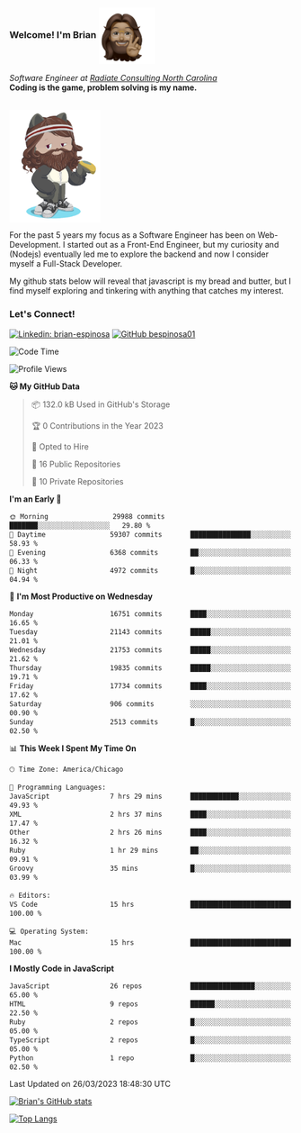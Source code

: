###  Welcome! I'm Brian <img align="center" src="https://github.com/bespinosa01/bespinosa01/blob/main/assets/peace-animoji.png" height="100" /></h2>
<p><em>Software Engineer at <a href="https://www.radiateconsulting.coop/north-carolina-tech-coop">Radiate Consulting North Carolina</a>
 <br/>
<!-- </br>Developer Consultant at <a href="https://codethedream.org/">Code The Dream</a> -->
</em> <b>Coding is the game, problem solving is my name.</b></p>

<br/>


 <img align="center" src="https://github.com/bespinosa01/bespinosa01/blob/main/assets/octo-me.png" height="200" /> 
 <p>
 For the past 5 years my focus as a Software Engineer has been on Web-Development. I started out as a Front-End Engineer, but my curiosity and (Nodejs) eventually led me to explore the backend and now I consider myself a Full-Stack Developer.
</p>
<p>
 My github stats below will reveal that javascript is my bread and butter, but I find myself exploring and tinkering with anything that catches my interest. 
 </p>
 
 
### Let's Connect!

[![Linkedin: brian-espinosa](https://img.shields.io/badge/-brian--espinosa-blue?style=flat-square&logo=Linkedin&logoColor=white&link=https://www.linkedin.com/in/brian-espinosa/)](https://www.linkedin.com/in/brian-espinosa/)
[![GitHub bespinosa01](https://img.shields.io/github/followers/bespinosa01?label=follow&style=social)](https://github.com/bespinosa01)



<!--START_SECTION:waka-->
![Code Time](http://img.shields.io/badge/Code%20Time-1%2C125%20hrs%2013%20mins-blue)

![Profile Views](http://img.shields.io/badge/Profile%20Views-0-blue)

**🐱 My GitHub Data** 

> 📦 132.0 kB Used in GitHub's Storage 
 > 
> 🏆 0 Contributions in the Year 2023
 > 
> 💼 Opted to Hire
 > 
> 📜 16 Public Repositories 
 > 
> 🔑 10 Private Repositories 
 > 
**I'm an Early 🐤** 

```text
🌞 Morning                29988 commits       ███████░░░░░░░░░░░░░░░░░░   29.80 % 
🌆 Daytime                59307 commits       ███████████████░░░░░░░░░░   58.93 % 
🌃 Evening                6368 commits        ██░░░░░░░░░░░░░░░░░░░░░░░   06.33 % 
🌙 Night                  4972 commits        █░░░░░░░░░░░░░░░░░░░░░░░░   04.94 % 
```
📅 **I'm Most Productive on Wednesday** 

```text
Monday                   16751 commits       ████░░░░░░░░░░░░░░░░░░░░░   16.65 % 
Tuesday                  21143 commits       █████░░░░░░░░░░░░░░░░░░░░   21.01 % 
Wednesday                21753 commits       █████░░░░░░░░░░░░░░░░░░░░   21.62 % 
Thursday                 19835 commits       █████░░░░░░░░░░░░░░░░░░░░   19.71 % 
Friday                   17734 commits       ████░░░░░░░░░░░░░░░░░░░░░   17.62 % 
Saturday                 906 commits         ░░░░░░░░░░░░░░░░░░░░░░░░░   00.90 % 
Sunday                   2513 commits        █░░░░░░░░░░░░░░░░░░░░░░░░   02.50 % 
```


📊 **This Week I Spent My Time On** 

```text
🕑︎ Time Zone: America/Chicago

💬 Programming Languages: 
JavaScript               7 hrs 29 mins       ████████████░░░░░░░░░░░░░   49.93 % 
XML                      2 hrs 37 mins       ████░░░░░░░░░░░░░░░░░░░░░   17.47 % 
Other                    2 hrs 26 mins       ████░░░░░░░░░░░░░░░░░░░░░   16.32 % 
Ruby                     1 hr 29 mins        ██░░░░░░░░░░░░░░░░░░░░░░░   09.91 % 
Groovy                   35 mins             █░░░░░░░░░░░░░░░░░░░░░░░░   03.99 % 

🔥 Editors: 
VS Code                  15 hrs              █████████████████████████   100.00 % 

💻 Operating System: 
Mac                      15 hrs              █████████████████████████   100.00 % 
```

**I Mostly Code in JavaScript** 

```text
JavaScript               26 repos            ████████████████░░░░░░░░░   65.00 % 
HTML                     9 repos             ██████░░░░░░░░░░░░░░░░░░░   22.50 % 
Ruby                     2 repos             █░░░░░░░░░░░░░░░░░░░░░░░░   05.00 % 
TypeScript               2 repos             █░░░░░░░░░░░░░░░░░░░░░░░░   05.00 % 
Python                   1 repo              █░░░░░░░░░░░░░░░░░░░░░░░░   02.50 % 
```




 Last Updated on 26/03/2023 18:48:30 UTC
<!--END_SECTION:waka-->


<!--  Github STATS -->
[![Brian's GitHub stats](https://github-readme-stats.vercel.app/api?username=bespinosa01&hide=stars,contribs&count_private=true&show_icons=true)](https://github.com/anuraghazra/github-readme-stats)

[![Top Langs](https://github-readme-stats.vercel.app/api/top-langs/?username=bespinosa01&layout=compact)](https://github.com/anuraghazra/github-readme-stats)



<!--
**bespinosa01/bespinosa01** is a ✨ _special_ ✨ repository because its `README.md` (this file) appears on your GitHub profile.

Here are some ideas to get you started:

- 🔭 I’m currently working on ...
- 🌱 I’m currently learning ...
- 👯 I’m looking to collaborate on ...
- 🤔 I’m looking for help with ...
- 💬 Ask me about ...
- 📫 How to reach me: ...
- 😄 Pronouns: ...
- ⚡ Fun fact: ...
-->
